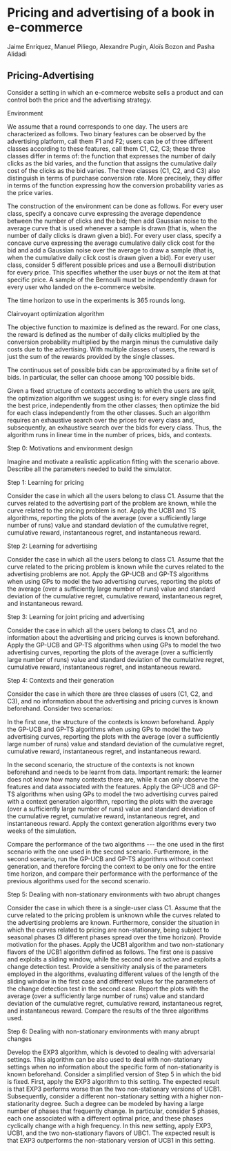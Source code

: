 # Pricing and advertising of a book in e-commerce

Jaime Enrı́quez, Manuel Piliego, Alexandre Pugin, Aloı̈s Bozon and Pasha Alidadi

## Pricing-Advertising 

Consider a setting in which an e-commerce website sells a product and can control both the price and the advertising strategy. 


Environment

We assume that a round corresponds to one day. The users are characterized as follows.
Two binary features can be observed by the advertising platform, call them F1 and F2; users can be of three different classes according to these features, call them C1, C2, C3; these three classes differ in terms of:
the function that expresses the number of daily clicks as the bid varies, and
the function that assigns the cumulative daily cost of the clicks as the bid varies.
The three classes (C1, C2, and C3) also distinguish in terms of purchase conversion rate. More precisely, they differ in terms of the function expressing how the conversion probability varies as the price varies. 

The construction of the environment can be done as follows.
For every user class, specify a concave curve expressing the average dependence between the number of clicks and the bid; then add Gaussian noise to the average curve that is used whenever a sample is drawn (that is, when the number of daily clicks is drawn given a bid).
For every user class, specify a concave curve expressing the average cumulative daily click cost for the bid and add a Gaussian noise over the average to draw a sample (that is, when the cumulative daily click cost is drawn given a bid).
For every user class, consider 5 different possible prices and use a Bernoulli distribution for every price. This specifies whether the user buys or not the item at that specific price. A sample of the Bernoulli must be independently drawn for every user who landed on the e-commerce website.

The time horizon to use in the experiments is 365 rounds long.


Clairvoyant optimization algorithm

The objective function to maximize is defined as the reward. For one class, the reward is defined as the number of daily clicks multiplied by the conversion probability multiplied by the margin minus the cumulative daily costs due to the advertising. With multiple classes of users, the reward is just the sum of the rewards provided by the single classes. 

The continuous set of possible bids can be approximated by a finite set of bids. In particular, the seller can choose among 100 possible bids.

Given a fixed structure of contexts according to which the users are split, the optimization algorithm we suggest using is:
for every single class find the best price, independently from the other classes;
then optimize the bid for each class independently from the other classes.
Such an algorithm requires an exhaustive search over the prices for every class and, subsequently, an exhaustive search over the bids for every class. Thus, the algorithm runs in linear time in the number of prices, bids, and contexts.

Step 0: Motivations and environment design

Imagine and motivate a realistic application fitting with the scenario above. Describe all the parameters needed to build the simulator.


Step 1: Learning for pricing

Consider the case in which all the users belong to class C1. Assume that the curves related to the advertising part of the problem are known, while the curve related to the pricing problem is not. Apply the UCB1 and TS algorithms, reporting the plots of the average (over a sufficiently large number of runs) value and standard deviation of the cumulative regret, cumulative reward, instantaneous regret, and instantaneous reward.


Step 2: Learning for advertising

Consider the case in which all the users belong to class C1. Assume that the curve related to the pricing problem is known while the curves related to the advertising problems are not. Apply the GP-UCB and GP-TS algorithms when using GPs to model the two advertising curves, reporting the plots of the average (over a sufficiently large number of runs) value and standard deviation of the cumulative regret, cumulative reward, instantaneous regret, and instantaneous reward.


Step 3: Learning for joint pricing and advertising

Consider the case in which all the users belong to class C1, and no information about the advertising and pricing curves is known beforehand. Apply the GP-UCB and GP-TS algorithms when using GPs to model the two advertising curves, reporting the plots of the average (over a sufficiently large number of runs) value and standard deviation of the cumulative regret, cumulative reward, instantaneous regret, and instantaneous reward.


Step 4: Contexts and their generation

Consider the case in which there are three classes of users (C1, C2, and C3), and no information about the advertising and pricing curves is known beforehand. Consider two scenarios:

In the first one, the structure of the contexts is known beforehand. Apply the GP-UCB and GP-TS algorithms when using GPs to model the two advertising curves, reporting the plots with the average (over a sufficiently large number of runs) value and standard deviation of the cumulative regret, cumulative reward, instantaneous regret, and instantaneous reward. 

In the second scenario, the structure of the contexts is not known beforehand and needs to be learnt from data. Important remark: the learner does not know how many contexts there are, while it can only observe the features and data associated with the features. Apply the GP-UCB and GP-TS algorithms when using GPs to model the two advertising curves paired with a context generation algorithm, reporting the plots with the average (over a sufficiently large number of runs) value and standard deviation of the cumulative regret, cumulative reward, instantaneous regret, and instantaneous reward. Apply the context generation algorithms every two weeks of the simulation. 

Compare the performance of the two algorithms --- the one used in the first scenario with the one used in the second scenario. Furthermore, in the second scenario, run the GP-UCB and GP-TS algorithms without context generation, and therefore forcing the context to be only one for the entire time horizon, and compare their performance with the performance of the previous algorithms used for the second scenario.


Step 5: Dealing with non-stationary environments with two abrupt changes

Consider the case in which there is a single-user class C1. Assume that the curve related to the pricing problem is unknown while the curves related to the advertising problems are known. Furthermore, consider the situation in which the curves related to pricing are non-stationary, being subject to seasonal phases (3 different phases spread over the time horizon). Provide motivation for the phases. Apply the UCB1 algorithm and two non-stationary flavors of the UCB1 algorithm defined as follows. The first one is passive and exploits a sliding window, while the second one is active and exploits a change detection test. Provide a sensitivity analysis of the parameters employed in the algorithms, evaluating different values of the length of the sliding window in the first case and different values for the parameters of the change detection test in the second case. Report the plots with the average (over a sufficiently large number of runs) value and standard deviation of the cumulative regret, cumulative reward, instantaneous regret, and instantaneous reward. Compare the results of the three algorithms used. 


Step 6: Dealing with non-stationary environments with many abrupt changes

Develop the EXP3 algorithm, which is devoted to dealing with adversarial settings. This algorithm can be also used to deal with non-stationary settings when no information about the specific form of non-stationarity is known beforehand. Consider a simplified version of Step 5 in which the bid is fixed. First, apply the EXP3 algorithm to this setting. The expected result is that EXP3 performs worse than the two non-stationary versions of UCB1. Subsequently, consider a different non-stationary setting with a higher non-stationarity degree. Such a degree can be modeled by having a large number of phases that frequently change. In particular, consider 5 phases, each one associated with a different optimal price, and these phases cyclically change with a high frequency. In this new setting, apply EXP3, UCB1, and the two non-stationary flavors of UBC1. The expected result is that EXP3 outperforms the non-stationary version of UCB1 in this setting.

